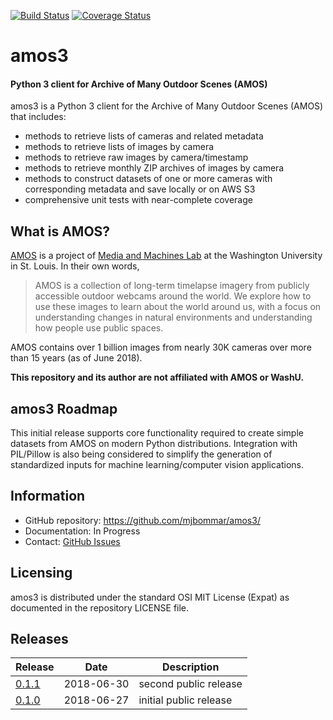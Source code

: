 [![Build Status](https://travis-ci.org/mjbommar/amos3.svg?branch=master)](https://travis-ci.org/mjbommar/amos3) [![Coverage Status](https://coveralls.io/repos/github/mjbommar/amos3/badge.svg)](https://coveralls.io/github/mjbommar/amos3)

# amos3
#### Python 3 client for Archive of Many Outdoor Scenes (AMOS)
amos3 is a Python 3 client for the Archive of Many Outdoor Scenes (AMOS) that includes:
* methods to retrieve lists of cameras and related metadata
* methods to retrieve lists of images by camera
* methods to retrieve raw images by camera/timestamp
* methods to retrieve monthly ZIP archives of images by camera
* methods to construct datasets of one or more cameras with corresponding metadata and save locally or on AWS S3
* comprehensive unit tests with near-complete coverage


## What is AMOS?
[AMOS](http://amos.cse.wustl.edu/) is a project of [Media and Machines Lab](http://www.cse.wustl.edu/MediaAndMachines) at the Washington University in St. Louis.  In their own words,
> AMOS is a collection of long-term timelapse imagery from publicly accessible outdoor webcams around the world. We explore how to use
> these images to learn about the world around us, with a focus on understanding changes in natural environments and understanding how
> people use public spaces.

AMOS contains over 1 billion images from nearly 30K cameras over more than 15 years (as of June 2018).

**This repository and its author are not affiliated with AMOS or WashU.**

## amos3 Roadmap
This initial release supports core functionality required to create simple datasets from AMOS on modern Python distributions.  Integration with PIL/Pillow is also being considered to simplify the generation of standardized inputs for machine learning/computer vision applications.


## Information
* GitHub repository: https://github.com/mjbommar/amos3/
* Documentation: In Progress
* Contact: [GitHub Issues](https://github.com/mjbommar/amos3/issues)

## Licensing
amos3 is distributed under the standard OSI MIT License (Expat) as documented in the repository LICENSE file.

## Releases
| Release | Date | Description |
| --- | --- | --- |
| [0.1.1](https://github.com/mjbommar/amos3/tree/0.1.1) | 2018-06-30 | second public release |
| [0.1.0](https://github.com/mjbommar/amos3/tree/0.1.0) | 2018-06-27 | initial public release |

